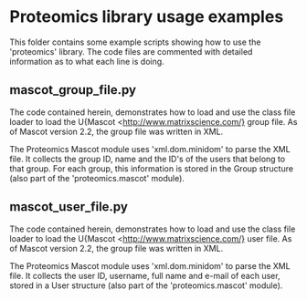 # Proteomics library usage examples

This folder contains some example scripts showing how to use the
'proteomics' library. The code files are commented with detailed
information as to what each line is doing.

## mascot_group_file.py

The code contained herein, demonstrates how to load and use the class
file loader to load the U{Mascot <http://www.matrixscience.com/} group
file. As of Mascot version 2.2, the group file was written in XML.

The Proteomics Mascot module uses 'xml.dom.minidom' to parse the XML
file. It collects the group ID, name and the ID's of the users that
belong to that group. For each group, this information is stored in
the Group structure (also part of the 'proteomics.mascot' module).

## mascot_user_file.py

The code contained herein, demonstrates how to load and use the class
file loader to load the U{Mascot <http://www.matrixscience.com/} user
file. As of Mascot version 2.2, the group file was written in XML.

The Proteomics Mascot module uses 'xml.dom.minidom' to parse the XML
file. It collects the user ID, username, full name and e-mail of each
user, stored in a User structure (also part of the 'proteomics.mascot'
module).
